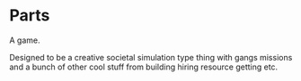 # Parts

A game.

Designed to be a creative societal simulation type thing with gangs missions and a bunch of other cool stuff from building hiring resource getting etc.
